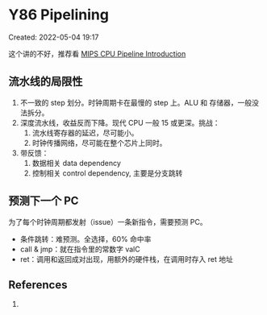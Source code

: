 # Y86 Pipelining

Created: 2022-05-04 19:17

这个讲的不好，推荐看 [MIPS CPU Pipeline Introduction](MIPS%20CPU%20Pipeline%20Introduction.md)

## 流水线的局限性

1. 不一致的 step 划分。时钟周期卡在最慢的 step 上。ALU 和 存储器，一般没法拆分。
2. 深度流水线，收益反而下降。现代 CPU 一般 15 或更深。挑战：
	1. 流水线寄存器的延迟，尽可能小。
	2. 时钟传播网络，尽可能在整个芯片上同时。
3. 带反馈：
	1. 数据相关 data dependency
	2. 控制相关 control dependency, 主要是分支跳转

## 预测下一个 PC

为了每个时钟周期都发射（issue）一条新指令，需要预测 PC。

- 条件跳转：难预测。全选择，60% 命中率
- call & jmp：就在指令里的常数字 valC
- ret：调用和返回成对出现，用额外的硬件栈，在调用时存入 ret 地址

## References

1.
